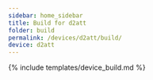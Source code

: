 ```yaml
---
sidebar: home_sidebar
title: Build for d2att
folder: build
permalink: /devices/d2att/build/
device: d2att
---
```

{% include templates/device_build.md %}
